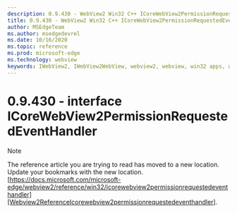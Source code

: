 ```yaml
---
description: 0.9.430 - WebView2 Win32 C++ ICoreWebView2PermissionRequestedEventHandler
title: 0.9.430 - WebView2 Win32 C++ ICoreWebView2PermissionRequestedEventHandler
author: MSEdgeTeam
ms.author: msedgedevrel
ms.date: 10/16/2020
ms.topic: reference
ms.prod: microsoft-edge
ms.technology: webview
keywords: IWebView2, IWebView2WebView, webview2, webview, win32 apps, win32, edge, ICoreWebView2, ICoreWebView2Host, browser control, edge html
---
```


# 0.9.430 - interface ICoreWebView2PermissionRequestedEventHandler 

> [!NOTE]
> The reference article you are trying to read has moved to a new location.  
> Update your bookmarks with the new location.  
> [https://docs.microsoft.com/microsoft-edge/webview2/reference/win32/icorewebview2permissionrequestedeventhandler][Webview2ReferenceIcorewebview2permissionrequestedeventhandler].  

[Webview2ReferenceIcorewebview2permissionrequestedeventhandler]: /microsoft-edge/webview2/reference/win32/icorewebview2permissionrequestedeventhandler "interface ICoreWebView2PermissionRequestedEventHandler | Microsoft Docs"
